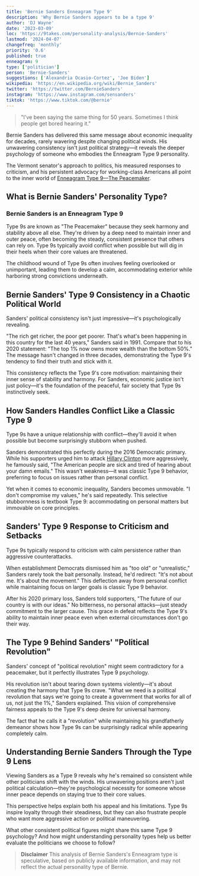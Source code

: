 ```yaml
---
title: 'Bernie Sanders Enneagram Type 9'
description: 'Why Bernie Sanders appears to be a type 9'
author: 'DJ Wayne'
date: '2023-03-09'
loc: 'https://9takes.com/personality-analysis/Bernie-Sanders'
lastmod: '2024-04-07'
changefreq: 'monthly'
priority: '0.6'
published: true
enneagram: 9
type: ['politician']
person: 'Bernie-Sanders'
suggestions: ['Alexandria Ocasio-Cortez', 'Joe Biden']
wikipedia: 'https://en.wikipedia.org/wiki/Bernie_Sanders'
twitter: 'https://twitter.com/BernieSanders'
instagram: 'https://www.instagram.com/sensanders'
tiktok: 'https://www.tiktok.com/@bernie'
---
```


> "I've been saying the same thing for 50 years. Sometimes I think people get bored hearing it."

Bernie Sanders has delivered this same message about economic inequality for decades, rarely wavering despite changing political winds. His unwavering consistency isn't just political strategy—it reveals the deeper psychology of someone who embodies the Enneagram Type 9 personality.

The Vermont senator's approach to politics, his measured responses to criticism, and his persistent advocacy for working-class Americans all point to the inner world of [Enneagram Type 9—The Peacemaker](/enneagram-corner/enneagram-type-9).

## What is Bernie Sanders' Personality Type?

### Bernie Sanders is an Enneagram Type 9

Type 9s are known as "The Peacemaker" because they seek harmony and stability above all else. They're driven by a deep need to maintain inner and outer peace, often becoming the steady, consistent presence that others can rely on. Type 9s typically avoid conflict when possible but will dig in their heels when their core values are threatened.

The childhood wound of Type 9s often involves feeling overlooked or unimportant, leading them to develop a calm, accommodating exterior while harboring strong convictions underneath.

## Bernie Sanders' Type 9 Consistency in a Chaotic Political World

Sanders' political consistency isn't just impressive—it's psychologically revealing.

"The rich get richer, the poor get poorer. That's what's been happening in this country for the last 40 years," Sanders said in 1991. Compare that to his 2020 statement: "The top 1% now owns more wealth than the bottom 50%." The message hasn't changed in three decades, demonstrating the Type 9's tendency to find their truth and stick with it.

This consistency reflects the Type 9's core motivation: maintaining their inner sense of stability and harmony. For Sanders, economic justice isn't just policy—it's the foundation of the peaceful, fair society that Type 9s instinctively seek.

## How Sanders Handles Conflict Like a Classic Type 9

Type 9s have a unique relationship with conflict—they'll avoid it when possible but become surprisingly stubborn when pushed.

Sanders demonstrated this perfectly during the 2016 Democratic primary. While his supporters urged him to attack [Hillary Clinton](/personality-analysis/Hillary-Clinton) more aggressively, he famously said, "The American people are sick and tired of hearing about your damn emails." This wasn't weakness—it was classic Type 9 behavior, preferring to focus on issues rather than personal conflict.

Yet when it comes to economic inequality, Sanders becomes unmovable. "I don't compromise my values," he's said repeatedly. This selective stubbornness is textbook Type 9: accommodating on personal matters but immovable on core principles.

## Sanders' Type 9 Response to Criticism and Setbacks

Type 9s typically respond to criticism with calm persistence rather than aggressive counterattacks.

When establishment Democrats dismissed him as "too old" or "unrealistic," Sanders rarely took the bait personally. Instead, he'd redirect: "It's not about me. It's about the movement." This deflection away from personal conflict while maintaining focus on larger goals is classic Type 9 behavior.

After his 2020 primary loss, Sanders told supporters, "The future of our country is with our ideas." No bitterness, no personal attacks—just steady commitment to the larger cause. This grace in defeat reflects the Type 9's ability to maintain inner peace even when external circumstances don't go their way.

## The Type 9 Behind Sanders' "Political Revolution"

Sanders' concept of "political revolution" might seem contradictory for a peacemaker, but it perfectly illustrates Type 9 psychology.

His revolution isn't about tearing down systems violently—it's about creating the harmony that Type 9s crave. "What we need is a political revolution that says we're going to create a government that works for all of us, not just the 1%," Sanders explained. This vision of comprehensive fairness appeals to the Type 9's deep desire for universal harmony.

The fact that he calls it a "revolution" while maintaining his grandfatherly demeanor shows how Type 9s can be surprisingly radical while appearing completely calm.

## Understanding Bernie Sanders Through the Type 9 Lens

Viewing Sanders as a Type 9 reveals why he's remained so consistent while other politicians shift with the winds. His unwavering positions aren't just political calculation—they're psychological necessity for someone whose inner peace depends on staying true to their core values.

This perspective helps explain both his appeal and his limitations. Type 9s inspire loyalty through their steadiness, but they can also frustrate people who want more aggressive action or political maneuvering.

What other consistent political figures might share this same Type 9 psychology? And how might understanding personality types help us better evaluate the politicians we choose to follow?

> **Disclaimer** This analysis of Bernie Sanders's Enneagram type is speculative, based on publicly available information, and may not reflect the actual personality type of Bernie.